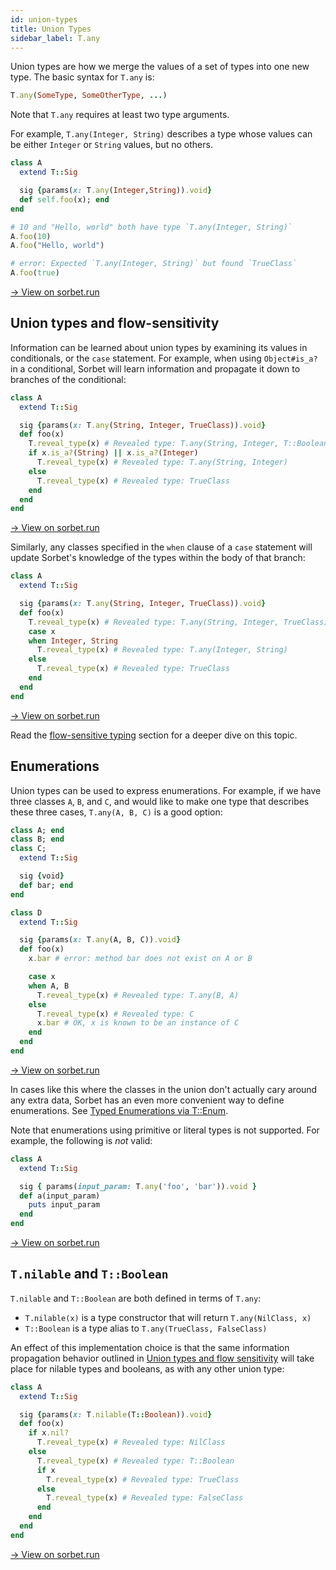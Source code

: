 ```yaml
---
id: union-types
title: Union Types
sidebar_label: T.any
---
```


Union types are how we merge the values of a set of types into one new type. The
basic syntax for `T.any` is:

```ruby
T.any(SomeType, SomeOtherType, ...)
```

Note that `T.any` requires at least two type arguments.

For example, `T.any(Integer, String)` describes a type whose values can be
either `Integer` or `String` values, but no others.

```ruby
class A
  extend T::Sig

  sig {params(x: T.any(Integer,String)).void}
  def self.foo(x); end
end

# 10 and "Hello, world" both have type `T.any(Integer, String)`
A.foo(10)
A.foo("Hello, world")

# error: Expected `T.any(Integer, String)` but found `TrueClass`
A.foo(true)
```

<a href="https://sorbet.run/#%23%20typed%3A%20True%0A%0Aclass%20A%0A%20%20extend%20T%3A%3ASig%0A%0A%20%20sig%20%7Bparams(x%3A%20T.any(Integer%2CString)).void%7D%0A%20%20def%20self.foo(x)%3B%20end%0Aend%0A%0A%23%2010%20and%20%22Hello%2C%20world%22%20both%20have%20type%20%60T.any(Integer%2C%20String)%60%0AA.foo(10)%0AA.foo(%22Hello%2C%20world%22)%0A%0A%23%20%60TrueClass%60%20does%20not%20match%20%60T.any(Integer%2C%20String)%60%0AA.foo(true)">
  → View on sorbet.run
</a>

## Union types and flow-sensitivity

Information can be learned about union types by examining its values in
conditionals, or the `case` statement. For example, when using `Object#is_a?` in
a conditional, Sorbet will learn information and propagate it down to branches
of the conditional:

```ruby
class A
  extend T::Sig

  sig {params(x: T.any(String, Integer, TrueClass)).void}
  def foo(x)
    T.reveal_type(x) # Revealed type: T.any(String, Integer, T::Boolean)
    if x.is_a?(String) || x.is_a?(Integer)
      T.reveal_type(x) # Revealed type: T.any(String, Integer)
    else
      T.reveal_type(x) # Revealed type: TrueClass
    end
  end
end
```

<a href="https://sorbet.run/#%23%20typed%3A%20true%0Aclass%20A%0A%20%20extend%20T%3A%3ASig%0A%0A%20%20sig%20%7Bparams(x%3A%20T.any(String%2C%20Integer%2C%20TrueClass)).void%7D%0A%20%20def%20foo(x)%0A%20%20%20%20T.reveal_type(x)%20%23%20Revealed%20type%3A%20T.any(String%2C%20Integer%2C%20T%3A%3ABoolean)%0A%20%20%20%20if%20x.is_a%3F(String)%20%7C%7C%20x.is_a%3F(Integer)%0A%20%20%20%20%20%20T.reveal_type(x)%20%23%20Revealed%20type%3A%20T.any(String%2C%20Integer)%0A%20%20%20%20else%0A%20%20%20%20%20%20T.reveal_type(x)%20%23%20Revealed%20type%3A%20TrueClass%0A%20%20%20%20end%0A%20%20end%0Aend">
  → View on sorbet.run
</a>

Similarly, any classes specified in the `when` clause of a `case` statement will
update Sorbet's knowledge of the types within the body of that branch:

```ruby
class A
  extend T::Sig

  sig {params(x: T.any(String, Integer, TrueClass)).void}
  def foo(x)
    T.reveal_type(x) # Revealed type: T.any(String, Integer, TrueClass)
    case x
    when Integer, String
      T.reveal_type(x) # Revealed type: T.any(Integer, String)
    else
      T.reveal_type(x) # Revealed type: TrueClass
    end
  end
end
```

<a href="https://sorbet.run/#%23%20typed%3A%20true%0A%0Aclass%20A%0A%20%20extend%20T%3A%3ASig%0A%0A%20%20sig%20%7Bparams(x%3A%20T.any(String%2C%20Integer%2C%20TrueClass)).void%7D%0A%20%20def%20foo(x)%0A%20%20%20%20%23%20Revealed%20type%3A%20T.any(String%2C%20Integer%2C%20TrueClass)%0A%20%20%20%20T.reveal_type(x)%0A%20%20%20%20case%20x%0A%20%20%20%20when%20Integer%2C%20String%0A%20%20%20%20%20%20%23%20Revealed%20type%3A%20T.any(Integer%2C%20String)%0A%20%20%20%20%20%20T.reveal_type(x)%0A%20%20%20%20else%0A%20%20%20%20%20%20%23%20Revealed%20type%3A%20TrueClass%0A%20%20%20%20%20%20T.reveal_type(x)%0A%20%20%20%20end%0A%20%20end%0Aend">
  → View on sorbet.run
</a>

Read the [flow-sensitive typing](flow-sensitive.md) section for a deeper dive on
this topic.

## Enumerations

Union types can be used to express enumerations. For example, if we have three
classes `A`, `B`, and `C`, and would like to make one type that describes these
three cases, `T.any(A, B, C)` is a good option:

```ruby
class A; end
class B; end
class C;
  extend T::Sig

  sig {void}
  def bar; end
end

class D
  extend T::Sig

  sig {params(x: T.any(A, B, C)).void}
  def foo(x)
    x.bar # error: method bar does not exist on A or B

    case x
    when A, B
      T.reveal_type(x) # Revealed type: T.any(B, A)
    else
      T.reveal_type(x) # Revealed type: C
      x.bar # OK, x is known to be an instance of C
    end
  end
end
```

<a
href="https://sorbet.run/#%23%20typed%3A%20true%0Aclass%20A%3B%20end%0Aclass%20B%3B%20end%0Aclass%20C%3B%0A%20%20extend%20T%3A%3ASig%0A%0A%20%20sig%20%7Bvoid%7D%0A%20%20def%20bar%3B%20end%0Aend%0A%0Aclass%20D%0A%20%20extend%20T%3A%3ASig%0A%0A%20%20sig%20%7Bparams(x%3A%20T.any(A%2C%20B%2C%20C)).void%7D%0A%20%20def%20foo(x)%0A%20%20%20%20x.bar%20%23%20error%3A%20method%20bar%20does%20not%20exist%20on%20A%20or%20B%0A%0A%20%20%20%20case%20x%0A%20%20%20%20when%20A%2C%20B%0A%20%20%20%20%20%20T.reveal_type(x)%20%23%20Revealed%20type%3A%20T.any(B%2C%20A)%0A%20%20%20%20else%0A%20%20%20%20%20%20T.reveal_type(x)%20%23%20Revealed%20type%3A%20C%0A%20%20%20%20%20%20x.bar%20%23%20OK%2C%20x%20is%20known%20to%20be%20an%20instance%20of%20C%0A%20%20%20%20end%0A%20%20end%0Aend">
→ View on sorbet.run </a>

In cases like this where the classes in the union don't actually cary around any
extra data, Sorbet has an even more convenient way to define enumerations. See
[Typed Enumerations via T::Enum](tenum.md).

Note that enumerations using primitive or literal types is not supported. For
example, the following is _not_ valid:

```ruby
class A
  extend T::Sig

  sig { params(input_param: T.any('foo', 'bar')).void }
  def a(input_param)
    puts input_param
  end
end
```

<a
href="https://sorbet.run/#class%20A%0A%20%20extend%20T%3A%3ASig%0A%0A%20%20sig%20%7B%20params(input_param%3A%20T.any('foo'%2C%20'bar')).void%20%7D%0A%20%20def%20a(input_param)%0A%20%20%20%20puts%20input_param%0A%20%20end%0Aend">
→ View on sorbet.run </a>

## `T.nilable` and `T::Boolean`

`T.nilable` and `T::Boolean` are both defined in terms of `T.any`:

- `T.nilable(x)` is a type constructor that will return `T.any(NilClass, x)`
- `T::Boolean` is a type alias to `T.any(TrueClass, FalseClass)`

An effect of this implementation choice is that the same information propagation
behavior outlined in
[Union types and flow sensitivity](#union-types-and-flow-sensitivity) will take
place for nilable types and booleans, as with any other union type:

```ruby
class A
  extend T::Sig

  sig {params(x: T.nilable(T::Boolean)).void}
  def foo(x)
    if x.nil?
      T.reveal_type(x) # Revealed type: NilClass
    else
      T.reveal_type(x) # Revealed type: T::Boolean
      if x
        T.reveal_type(x) # Revealed type: TrueClass
      else
        T.reveal_type(x) # Revealed type: FalseClass
      end
    end
  end
end
```

<a href="https://sorbet.run/#%23%20typed%3A%20true%0Aclass%20A%0A%20%20extend%20T%3A%3ASig%0A%0A%20%20sig%20%7Bparams(x%3A%20T.nilable(T%3A%3ABoolean)).void%7D%0A%20%20def%20foo(x)%0A%20%20%20%20if%20x.nil%3F%0A%20%20%20%20%20%20T.reveal_type(x)%20%23%20Revealed%20type%3A%20NilClass%0A%20%20%20%20else%0A%20%20%20%20%20%20T.reveal_type(x)%20%23%20Revealed%20type%3A%20T%3A%3ABoolean%0A%20%20%20%20%20%20if%20x%0A%20%20%20%20%20%20%20%20T.reveal_type(x)%20%23%20Revealed%20type%3A%20TrueClass%0A%20%20%20%20%20%20else%0A%20%20%20%20%20%20%20%20T.reveal_type(x)%20%23%20Revealed%20type%3A%20FalseClass%0A%20%20%20%20%20%20end%0A%20%20%20%20end%0A%20%20end%0Aend">
  → View on sorbet.run
</a>
